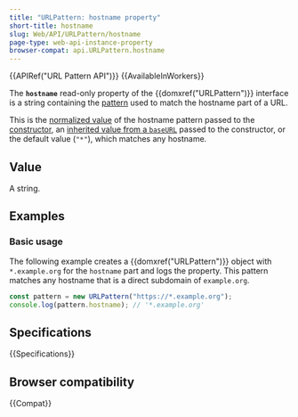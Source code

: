 ```yaml
---
title: "URLPattern: hostname property"
short-title: hostname
slug: Web/API/URLPattern/hostname
page-type: web-api-instance-property
browser-compat: api.URLPattern.hostname
---
```


{{APIRef("URL Pattern API")}} {{AvailableInWorkers}}

The **`hostname`** read-only property of the {{domxref("URLPattern")}} interface is a string containing the [pattern](/en-US/docs/Web/API/URL_Pattern_API#pattern_syntax) used to match the hostname part of a URL.

This is the [normalized value](/en-US/docs/Web/API/URL_Pattern_API#pattern_normalization) of the hostname pattern passed to the [constructor](/en-US/docs/Web/API/URLPattern/URLPattern), an [inherited value from a `baseURL`](/en-US/docs/Web/API/URLPattern/URLPattern#inheritance_from_a_baseurl) passed to the constructor, or the default value (`"*"`), which matches any hostname.

## Value

A string.

## Examples

### Basic usage

The following example creates a {{domxref("URLPattern")}} object with `*.example.org` for the `hostname` part and logs the property.
This pattern matches any hostname that is a direct subdomain of `example.org`.

```js
const pattern = new URLPattern("https://*.example.org");
console.log(pattern.hostname); // '*.example.org'
```

## Specifications

{{Specifications}}

## Browser compatibility

{{Compat}}
